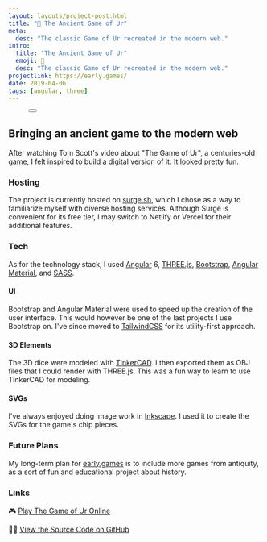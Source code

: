 ```yaml
---
layout: layouts/project-post.html
title: "🎲 The Ancient Game of Ur"
meta:
  desc: "The classic Game of Ur recreated in the modern web."
intro:
  title: "The Ancient Game of Ur"
  emoji: 🎲
  desc: "The classic Game of Ur recreated in the modern web."
projectlink: https://early.games/
date: 2019-04-06
tags: [angular, three]
---
```


<figure
  x-data="{
    imageSrc: '/images/projects/game-of-ur/screenshot-1.png',
    imageAlt: 'Screenshot of the online Game of Ur',
    showImageOverlay: function (imageElem) {
      this.$dispatch('show-image-overlay', imageElem.src);
    },
  }">
  <button
    @click="showImageOverlay($event.target)"
    class="group h-52 md:h-96 w-full"
    >
    <img
      :src="imageSrc"
      :alt="imageAlt"
      width="100%"
      class="w-full h-full object-cover object-center rounded-2xl md:rounded-xl m-0 transition-opacity"
      loading="eager">
    <figcaption
      class="opacity-0 group-hover:opacity-100 group-focus:opacity-100 transition-opacity text-black text-sm text-right -mt-10 mb-12 mr-8"
      x-text="imageAlt"
    ></figcaption>
  </button>
</figure>

## Bringing an ancient game to the modern web

After watching Tom Scott's video about "The Game of Ur", a centuries-old game, I felt inspired to build a digital version of it. It looked pretty fun.

### Hosting

The project is currently hosted on [surge.sh](https://surge.sh/), which I chose as a way to familiarize myself with diverse hosting services. Although Surge is convenient for its free tier, I may switch to Netlify or Vercel for their additional features.

### Tech

As for the technology stack, I used [Angular](https://angular.io/) 6, [THREE.js](https://threejs.org/), [Bootstrap](https://getbootstrap.com/), [Angular Material](https://material.angular.io/), and [SASS](https://sass-lang.com/).

#### UI

Bootstrap and Angular Material were used to speed up the creation of the user interface. This would however be one of the last projects I use Bootstrap on. I've since moved to [TailwindCSS](https://tailwindcss.com/) for its utility-first approach.

#### 3D Elements

The 3D dice were modeled with [TinkerCAD](https://www.tinkercad.com/). I then exported them as OBJ files that I could render with THREE.js. This was a fun way to learn to use TinkerCAD for modeling.

#### SVGs

I've always enjoyed doing image work in [Inkscape](https://inkscape.org/). I used it to create the SVGs for the game's chip pieces.

### Future Plans

My long-term plan for [early.games](https://early.games/) is to include more games from antiquity, as a sort of fun and educational project about history.

### Links

🎮 [Play The Game of Ur Online](https://early.games/)

👨‍💻 [View the Source Code on GitHub](https://github.com/christopher-hayes/early.games)
